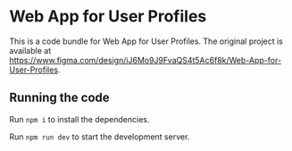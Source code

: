 
  # Web App for User Profiles

  This is a code bundle for Web App for User Profiles. The original project is available at https://www.figma.com/design/iJ6Mo9J9FvaQS4t5Ac6f8k/Web-App-for-User-Profiles.

  ## Running the code

  Run `npm i` to install the dependencies.

  Run `npm run dev` to start the development server.
  